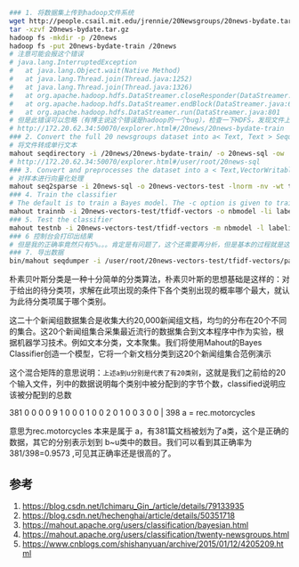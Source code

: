 
```sh
### 1. 将数据集上传到hadoop文件系统
wget http://people.csail.mit.edu/jrennie/20Newsgroups/20news-bydate.tar.gz
tar -xzvf 20news-bydate.tar.gz
hadoop fs -mkdir -p /20news
hadoop fs -put 20news-bydate-train /20news
# 注意可能会报这个错误
# java.lang.InterruptedException
# 	at java.lang.Object.wait(Native Method)
# 	at java.lang.Thread.join(Thread.java:1252)
# 	at java.lang.Thread.join(Thread.java:1326)
# 	at org.apache.hadoop.hdfs.DataStreamer.closeResponder(DataStreamer.java:973)
# 	at org.apache.hadoop.hdfs.DataStreamer.endBlock(DataStreamer.java:624)
# 	at org.apache.hadoop.hdfs.DataStreamer.run(DataStreamer.java:801
# 但是此错误可以忽略（有博主说这个错误是hadoop的一个bug），检查一下HDFS，发现文件上上传成功的。
# http://172.20.62.34:50070/explorer.html#/20news/20news-bydate-train
### 2. Convert the full 20 newsgroups dataset into a< Text, Text > SequenceFile.
# 将文件转成单行文本
mahout seqdirectory -i /20news/20news-bydate-train/ -o 20news-sql -ow
# http://172.20.62.34:50070/explorer.html#/user/root/20news-sql
### 3. Convert and preprocesses the dataset into a < Text,VectorWritable > SequenceFile containing term frequencies for each document.
# 对样本进行向量化处理
mahout seq2sparse -i 20news-sql -o 20news-vectors-test -lnorm -nv -wt tfidf
### 4. Train the classifier
# The default is to train a Bayes model. The -c option is given to train a CBayes model:
mahout trainnb -i 20news-vectors-test/tfidf-vectors -o nbmodel -li labelindex -ow -c
### 5. Test the classifier
mahout testnb -i 20news-vectors-test/tfidf-vectors -m nbmodel -l labelindex -ow -o 20news-testing -c
### 6 控制台会打印出结果
# 但是我的正确率竟然只有5%。。。肯定是有问题了，这个还需要再分析，但是基本的过程就是这样
### 7. 导出数据
bin/mahout seqdumper -i /user/root/20news-vectors-test/tfidf-vectors/part-r-00000 -o ./20news_testing.res
```

朴素贝叶斯分类是一种十分简单的分类算法，朴素贝叶斯的思想基础是这样的：对于给出的待分类项，求解在此项出现的条件下各个类别出现的概率哪个最大，就认为此待分类项属于哪个类别。

这二十个新闻组数据集合是收集大约20,000新闻组文档，均匀的分布在20个不同的集合。这20个新闻组集合采集最近流行的数据集合到文本程序中作为实验，根据机器学习技术。例如文本分类，文本聚集。我们将使用Mahout的Bayes Classifier创造一个模型，它将一个新文档分类到这20个新闻组集合范例演示

这个混合矩阵的意思说明：`上述a到u分别是代表了有20类别`，这就是我们之前给的20个输入文件，列中的数据说明每个类别中被分配到的字节个数，classified说明应该被分配到的总数

381  0  0  0  0  9  1  0  0  0  1  0  0  2  0  1  0  0  3  0  0  |  398  a = rec.motorcycles

意思为rec.motorcycles 本来是属于 a，有381篇文档被划为了a类，这个是正确的数据，其它的分别表示划到 b~u类中的数目。我们可以看到其正确率为 381/398=0.9573 ,可见其正确率还是很高的了。

## 参考

1. https://blog.csdn.net/Ichimaru_Gin_/article/details/79133935
2. https://blog.csdn.net/hechenghai/article/details/50351718
3. https://mahout.apache.org/users/classification/bayesian.html
4. https://mahout.apache.org/users/classification/twenty-newsgroups.html
5. https://www.cnblogs.com/shishanyuan/archive/2015/01/12/4205209.html